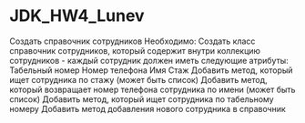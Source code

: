 # JDK_HW4_Lunev
Создать справочник сотрудников
Необходимо:
Создать класс справочник сотрудников, который содержит внутри
коллекцию сотрудников - каждый сотрудник должен иметь следующие атрибуты:
Табельный номер
Номер телефона
Имя
Стаж
Добавить метод, который ищет сотрудника по стажу (может быть список)
Добавить метод, который возвращает номер телефона сотрудника по имени (может быть список)
Добавить метод, который ищет сотрудника по табельному номеру
Добавить метод добавления нового сотрудника в справочник
